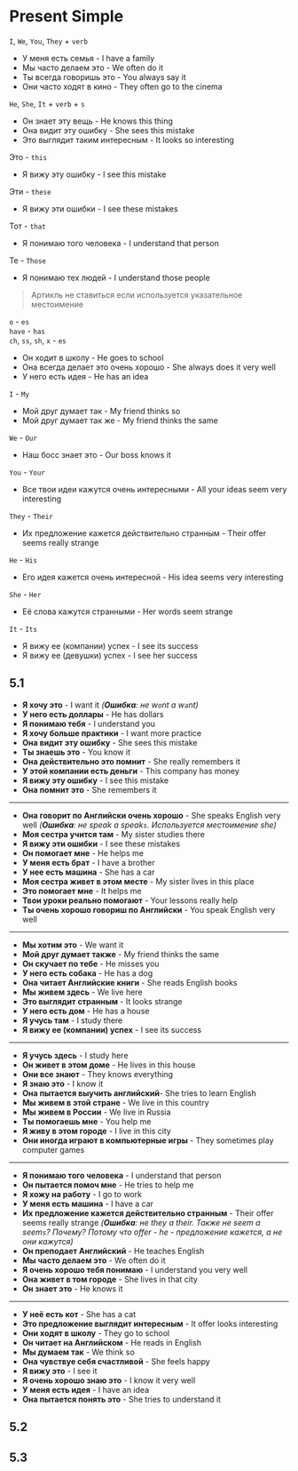 # Present Simple

`I`, `We`, `You`, `They` + `verb`

- У меня есть семья - I have a family
- Мы часто делаем это - We often do it
- Ты всегда говоришь это - You always say it
- Они часто ходят в кино - They often go to the cinema

`He`, `She`, `It` + `verb` + `s`

- Он знает эту вещь - He knows this thing
- Она видит эту ошибку - She sees this mistake
- Это выглядит таким интересным - It looks so interesting

Это - `this`

- Я вижу эту ошибку - I see this mistake

Эти - `these`

- Я вижу эти ошибки - I see these mistakes

Тот - `that`

- Я понимаю того человека - I understand that person

Те - `Those`

- Я понимаю тех людей - I understand those people

> Артикль не ставиться если используется указательное местоимение

`o` - `es`  
`have` - `has`  
`ch`, `ss`, `sh`, `x` - `es`  

- Он ходит в школу - He goes to school
- Она всегда делает это очень хорошо - She always does it very well
- У него есть идея - He has an idea

`I` - `My`

- Мой друг думает так - My friend thinks so
- Мой друг думает так же - My friend thinks the same

`We` - `Our`

- Наш босс знает это - Our boss knows it

`You` - `Your`

- Все твои идеи кажутся очень интересными - All your ideas seem very interesting

`They` - `Their` 

- Их предложение кажется действительно странным - Their offer seems really strange

`He` - `His`

- Его идея кажется очень интересной - His idea seems very interesting

`She` - `Her`

- Её слова кажутся странными - Her words seem strange

`It` - `Its`

- Я вижу ее (компании) успех - I see its success
- Я вижу ее (девушки) успех - I see her success

## 5.1

- **Я хочу это** - I want it *(**Ошибка**: не w`o`nt a w`a`nt)*
- **У него есть доллары** - He has dollars
- **Я понимаю тебя** - I understand you
- **Я хочу больше практики** - I want more practice
- **Она видит эту ошибку** - She sees this mistake
- **Ты знаешь это** - You know it
- **Она действительно это помнит** - She really remembers it
- **У этой компании есть деньги** - This company has money
- **Я вижу эту ошибку** - I see this mistake
- **Она помнит это** - She remembers it

---------------------------------------

- **Она говорит по Английски очень хорошо** - She speaks English very well *(**Ошибка**: не speak a speak`s`. Используется местоимение she)*
- **Моя сестра учится там** - My sister studies there
- **Я вижу эти ошибки** - I see these mistakes
- **Он помогает мне** - He helps me
- **У меня есть брат** - I have a brother
- **У нее есть машина** - She has a car
- **Моя сестра живет в этом месте** - My sister lives in this place
- **Это помогает мне** - It helps me
- **Твои уроки реально помогают** - Your lessons really help
- **Ты очень хорошо говориш по Английски** - You speak English very well

---------------------------------------

- **Мы хотим это** - We want it
- **Мой друг думает также** - My friend thinks the same
- **Он скучает по тебе** - He misses you
- **У него есть собака** - He has a dog
- **Она читает Английские книги** - She reads English books
- **Мы живем здесь** - We live here
- **Это выглядит странным** - It looks strange
- **У него есть дом** - He has a house
- **Я учусь там** - I study there
- **Я вижу ее (компании) успех** - I see its success

---------------------------------------

- **Я учусь здесь** - I study here
- **Он живет в этом доме** - He lives in this house
- **Они все знают** - They knows everything
- **Я знаю это** - I know it
- **Она пытается выучить английский**- She tries to learn English
- **Мы живем в этой стране** - We live in this country
- **Мы живем в России** - We live in Russia
- **Ты помогаешь мне** - You help me
- **Я живу в этом городе** - I live in this city
- **Они иногда играют в компьютерные игры** - They sometimes play computer games

---------------------------------------

- **Я понимаю того человека** - I understand that person
- **Он пытается помоч мне** - He tries to help me
- **Я хожу на работу** - I go to work
- **У меня есть машина** - I have a car
- **Их предложение кажется действительно странным** - Their offer seems really strange *(**Ошибка**: не they a their. Также не seem а seem`s`? Почему? Потому что offer - he - предложение кажется, а не они кажутся)*
- **Он преподает Английский** - He teaches English
- **Мы часто делаем это** - We often do it
- **Я очень хорошо тебя понимаю** - I understand you very well
- **Она живет в том городе** - She lives in that city
- **Он знает это** - He knows it

---------------------------------------

- **У неё есть кот** - She has a cat
- **Это предложение выглядит интересным** - It offer looks interesting
- **Они ходят в школу** - They go to school
- **Он читает на Английском** - He reads in English
- **Мы думаем так** - We think so
- **Она чувствуе себя счастливой** - She feels happy
- **Я вижу это** - I see it
- **Я очень хорошо знаю это** - I know it very well
- **У меня есть идея** - I have an idea
- **Она пытается понять это** - She tries to understand it

## 5.2

## 5.3